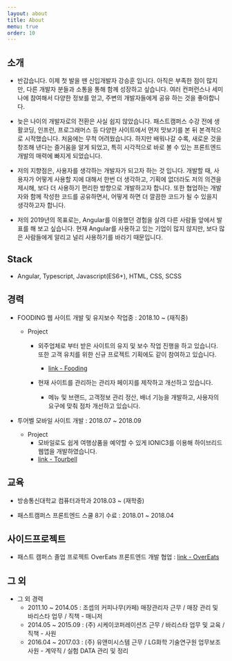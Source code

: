 ```yaml
---
layout: about
title: About
menu: true
order: 10
---
```


## 소개

- 반갑습니다. 이제 첫 발을 뗀 신입개발자 강승훈 입니다. 아직은 부족한 점이 많지만, 다른 개발자 분들과 소통을 통해 함께 성장하고 싶습니다. 여러 컨퍼런스나 세미나에 참여해서 다양한 정보를 얻고, 주변의 개발자들에게 공유 하는 것을 좋아합니다.


- 늦은 나이의 개발자로의 전환은 사실 쉽지 않았습니다. 패스트캠퍼스 수강 전에 생활코딩, 인프런, 프로그래머스 등 다양한 사이트에서 먼저 맛보기를 본 뒤 본격적으로 시작했습니다. 처음에는 무척 어려웠습니다. 하지만 배워나갈 수록, 새로운 것을 창조해 낸다는 즐거움을 알게 되었고, 특히 시각적으로 바로 볼 수 있는 프론트엔드 개발의 매력에 빠지게 되었습니다.


- 저의 지향점은, 사용자를 생각하는 개발자가 되고자 하는 것 입니다. 개발할 때, 사용자가 어떻게 사용할 지에 대해서 한번 더 생각하고, 기획에 없더라도 저의 의견을 제시해, 보다 더 사용하기 편리한 방향으로 개발하고자 합니다. 또한 협업하는 개발자와 함께 작성한 코드를 공유하면서, 어떻게 하면 더 깔끔한 코드가 될 수 있을지 생각하고자 합니다.


- 저의 2019년의 목표로는, Angular를 이용했던 경험을 살려 다른 사람들 앞에서 발표를 해 보고 싶습니다. 현재 Angular를 사용하고 있는 기업이 많지 않지만,
보다 많은 사람들에게 알리고 널리 사용하기를 바라기 때문입니다.


## Stack 

- Angular, Typescript, Javascript(ES6+), HTML, CSS, SCSS


## 경력

- FOODING 웹 사이트 개발 및 유지보수 작업중 : 2018.10 ~ (재직중)

    - Project
        - 외주업체로 부터 받은 사이트의 유지 및 보수 작업 진행을 하고 있습니다. 또한 고객 유치를 위한 신규 프로젝트 기획에도 같이 참여하고 있습니다.
            - [link - Fooding](www.fooding.io)

        - 현재 사이트를 관리하는 관리자 페이지를 제작하고 개선하고 있습니다.
            - 메뉴 및 브랜드, 고객정보 관리 정산, 배너 기능을 개발하고, 사용자의 요구에 맞춰 점차 개선하고 있습니다.


- 투어벨 모바일 사이트 개발 : 2018.07 ~ 2018.09

    - Project
        - 모바일로도 쉽게 여행상품을 예약할 수 있게 IONIC3를 이용해 하이브리드 웹앱을 개발하였습니다.
        - [link - Tourbell](m.tourbell.co.kr)


## 교육

- 방송통신대학교 컴퓨터과학과 2018.03 ~ (재학중)

- 패스트캠퍼스 프론트엔드 스쿨 8기 수료 : 2018.01 ~ 2018.04


## 사이드프로젝트

- 패스트 캠퍼스 졸업 프로젝트 OverEats 프론트엔드 개발 협업 : [link - OverEats](https://github.com/FastCampusTeamTwo)


## 그 외

- 그 외 경력
    - 2011.10 ~ 2014.05 : 조셉의 커피나무(카페) 매장관리자 근무 / 매장 관리 및 바리스타 업무 / 직책 - 매니저
    - 2014.05 ~ 2015.09 : (주) 시케이코퍼레이션즈 근무 / 바리스타 업무 및 교육 / 직책 - 사원
    - 2016.04 ~ 2017.03 : (주) 유앤미시스템 근무 / LG화학 기술연구원 업무보조 사원 - 계약직 / 실험 DATA 관리 및 정리
